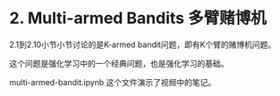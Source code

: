 # 2. Multi-armed Bandits 多臂赌博机

2.1到2.10小节小节讨论的是K-armed bandit问题，即有K个臂的赌博机问题。

这个问题是强化学习中的一个经典问题，也是强化学习的基础。

multi-armed-bandit.ipynb 这个文件演示了视频中的笔记。

